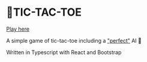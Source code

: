 # 💢TIC-TAC-TOE

[Play here](https://nilueps.github.io/tic-tac-toe/)

A simple game of tic-tac-toe including a ["perfect"](https://en.wikipedia.org/wiki/Tic-tac-toe#Strategy) AI 🤖

Written in Typescript with React and Bootstrap
